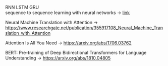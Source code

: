 RNN
LSTM
GRU
<br>
sequence to sequence learning with neural networks -> [link](https://arxiv.org/abs/1409.3215) <br>

Neural Machine Translation with Attention -> https://www.researchgate.net/publication/355917108_Neural_Machine_Translation_with_Attention <br>

Attention Is All You Need -> https://arxiv.org/abs/1706.03762 <br>

BERT: Pre-training of Deep Bidirectional Transformers for Language Understanding -> https://arxiv.org/abs/1810.04805

